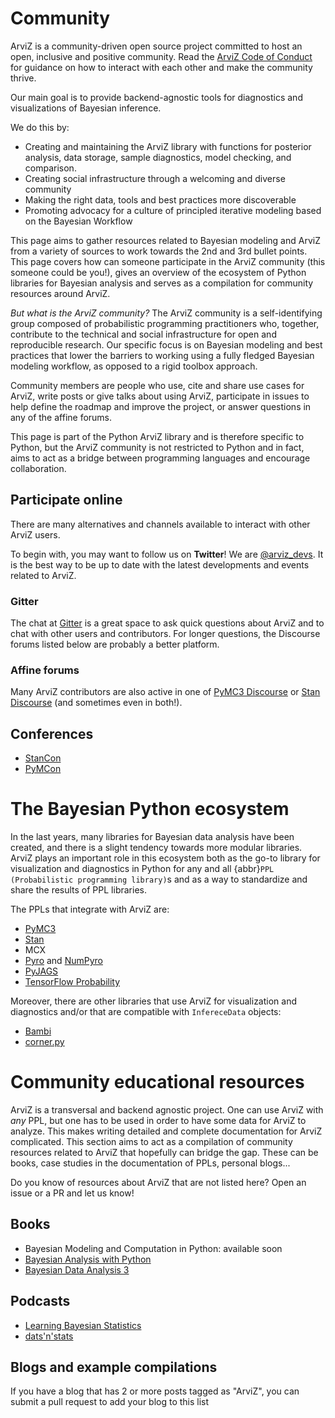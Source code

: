 # Community
ArviZ is a community-driven open source project committed to host an open,
inclusive and positive community. Read the
[ArviZ Code of Conduct](https://github.com/arviz-devs/arviz/blob/main/CODE_OF_CONDUCT.md)
for guidance on how to interact with each other and make the community thrive.

Our main goal is to provide backend-agnostic tools for diagnostics and visualizations of Bayesian
inference.

We do this by:

* Creating and maintaining the ArviZ library with functions for posterior analysis, data storage,
  sample diagnostics, model checking, and comparison.
* Creating social infrastructure through a welcoming and diverse community
* Making the right data, tools and best practices more discoverable
* Promoting advocacy for a culture of principled iterative modeling based on the Bayesian Workflow

This page aims to gather resources related to Bayesian modeling and ArviZ from a variety of
sources to work towards the 2nd and 3rd bullet points.
This page covers how can someone participate in the ArviZ community (this someone could be you!),
gives an overview of the ecosystem of Python libraries for Bayesian analysis and serves
as a compilation for community resources around ArviZ.

*But what is the ArviZ community?*
The ArviZ community is a self-identifying group composed of probabilistic programming practitioners who,
together, contribute to the technical and social infrastructure for open and reproducible research.
Our specific focus is on Bayesian modeling and best practices that lower the barriers to working using
a fully fledged Bayesian modeling workflow, as opposed to a rigid toolbox approach.

Community members are people who use, cite and share use cases for ArviZ,
write posts or give talks about using ArviZ,
participate in issues to help define the roadmap and improve the project,
or answer questions in any of the affine forums.

This page is part of the Python ArviZ library and is therefore specific to Python,
but the ArviZ community is not restricted to Python and in fact, aims to act as a bridge
between programming languages and encourage collaboration.

## Participate online
There are many alternatives and channels available to interact with other ArviZ users.

To begin with, you may want to follow us on **Twitter**! We are [@arviz_devs](https://twitter.com/arviz_devs).
It is the best way to be up to date with the latest developments and events related
to ArviZ.

### Gitter
The chat at [Gitter](https://gitter.im/arviz-devs/community) is a great space
to ask quick questions about ArviZ and to chat with other users and contributors.
For longer questions, the Discourse forums listed below are probably a better platform.

### Affine forums
Many ArviZ contributors are also active in one of [PyMC3 Discourse](https://discourse.pymc.io/)
or [Stan Discourse](https://discourse.mc-stan.org/) (and sometimes even in both!).

## Conferences
* [StanCon](https://mc-stan.org/events/)
* [PyMCon](https://pymcon.com)

# The Bayesian Python ecosystem
In the last years, many libraries for Bayesian data analysis have been created,
and there is a slight tendency towards more modular libraries. ArviZ plays
an important role in this ecosystem both as the go-to library for visualization
and diagnostics in Python for any and all {abbr}`PPL (Probabilistic programming library)`s and as a way to standardize and
share the results of PPL libraries.

The PPLs that integrate with ArviZ are:

* [PyMC3](https://docs.pymc.io)
* [Stan](https://mc-stan.org/users/documentation/)
*  MCX
* [Pyro](https://pyro.ai/) and [NumPyro](https://pyro.ai/numpyro/)
* [PyJAGS](https://pypi.org/project/pyjags/)
* [TensorFlow Probability](https://www.tensorflow.org/probability)

Moreover, there are other libraries that use ArviZ for visualization and diagnostics
and/or that are compatible with `InfereceData` objects:

* [Bambi](https://bambinos.github.io/bambi/)
* [corner.py](https://corner.readthedocs.io/en/latest/)

# Community educational resources
ArviZ is a transversal and backend agnostic project. One can use ArviZ with _any_ PPL,
but one has to be used in order to have some data for ArviZ to analyze.
This makes writing detailed and complete documentation for ArviZ complicated.
This section aims to act as a compilation of community resources related to ArviZ
that hopefully can bridge the gap. These can be books, case studies in the documentation of
PPLs, personal blogs...

Do you know of resources about ArviZ that are not listed here? Open an issue or a PR and
let us know!

## Books
* Bayesian Modeling and Computation in Python: available soon
* [Bayesian Analysis with Python](https://github.com/aloctavodia/BAP)
* [Bayesian Data Analysis 3](http://www.stat.columbia.edu/~gelman/book/)

## Podcasts
* [Learning Bayesian Statistics](https://www.learnbayesstats.com/)
* [dats'n'stats](https://www.pydata-podcast.com/)

## Blogs and example compilations
If you have a blog that has 2 or more posts tagged as "ArviZ", you can submit
a pull request to add your blog to this list

```{include} external_resources.md
```
